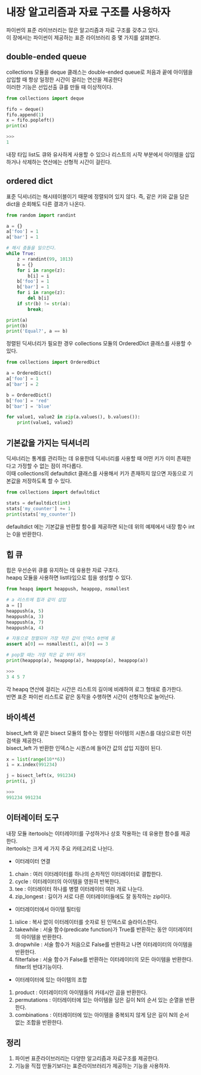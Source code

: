 # 내장 알고리즘과 자료 구조를 사용하자

파이썬의 표준 라이브러리는 많은 알고리즘과 자료 구조를 갖추고 있다. <br>
이 장에서는 파이썬이 제공하는 표준 라이브러리 중 몇 가지를 살펴본다. <br>

## double-ended queue
collections 모듈을 deque 클래스는 double-ended queue로 처음과 끝에 아이템을 삽입할 때 항상 일정한 시간이 걸리는 연산을 제공한다 <br>
이러한 기능은 선입선출 큐를 만들 때 이상적이다.
```py
from collections import deque

fifo = deque()
fifo.append(1)
x = fifo.popleft()
print(x)

>>>
1
```

내장 타입 list도 큐와 유사하게 사용할 수 있으나 리스트의 시작 부분에서 아이템을 삽입하거나 삭제하는 연산에는 선형적 시간이 걸린다.

## ordered dict
표준 딕셔너리는 해시테이블이기 때문에 정렬되어 있지 않다. 즉, 같은 키와 값을 담은 dict을 순회해도 다른 결과가 나온다.
```py
from random import randint

a = {}
a['foo'] = 1
a['bar'] = 1

# 해시 충돌을 일으킨다.
while True:
    z = randint(99, 1013)
    b = {}
    for i in range(z):
        b[i] = i
    b['foo'] = 1
    b['bar'] = 1
    for i in range(z):
        del b[i]
    if str(b) != str(a):
        break;

print(a)
print(b)
print('Equal?', a == b)
```

정렬된 딕셔너리가 필요한 경우 collections 모듈의 OrderedDict 클래스를 사용할 수 있다.
```py
from collections import OrderedDict

a = OrderedDict()
a['foo'] = 1
a['bar'] = 2

b = OrderedDict()
b['foo'] = 'red'
b['bar'] = 'blue'

for value1, value2 in zip(a.values(), b.values()):
    print(value1, value2)
```

## 기본값을 가지는 딕셔너리
딕셔너리는 통계를 관리하는 데 유용한데 딕셔너리를 사용할 때 어떤 키가 이미 존재한다고 가정할 수 없는 점이 까다롭다. <br>
이때 collections의 defaultdict 클래스를 사용해서 키가 존재하지 않으면 자동으로 기본값을 저장하도록 할 수 있다.
```py
from collections import defaultdict

stats = defaultdict(int)
stats['my_counter'] += 1
print(stats['my_counter'])
```

defaultdict 에는 기본값을 반환할 함수를 제공하면 되는데 위의 예제에서 내장 함수 int는 0을 반환한다.

## 힙 큐
힙은 우선순위 큐를 유지하는 데 유용한 자료 구조다. <br>
heapq 모듈을 사용하면 list타입으로 힙을 생성할 수 있다.
```py
from heapq import heappush, heappop, nsmallest

# a 리스트에 힙과 같이 삽입
a = []
heappush(a, 5)
heappush(a, 3)
heappush(a, 7)
heappush(a, 4)

# 자동으로 정렬되어 가장 작은 값이 인덱스 0번에 옴
assert a[0] == nsmallest(1, a)[0] == 3

# pop할 때는 가장 작은 값 부터 제거
print(heappop(a), heappop(a), heappop(a), heappop(a))

>>>
3 4 5 7
```

각 heapq 연산에 걸리는 시간은 리스트의 길이에 비례하여 로그 형태로 증가한다. <br>
반면 표준 파이썬 리스트로 같은 동작을 수행하면 시간이 선형적으로 늘어난다.

## 바이섹션
bisect_left 와 같은 bisect 모듈의 함수는 정렬된 아이템의 시퀀스를 대상으로한 이전 검색을 제공한다. <br>
bisect_left 가 반환한 인덱스는 시퀀스에 들어간 값의 삽입 지점이 된다.
```py
x = list(range(10**6))
i = x.index(991234)

j = bisect_left(x, 991234)
print(i, j)

>>>
991234 991234
```

## 이터레이터 도구
내장 모듈 itertools는 이터레이터를 구성하거나 상호 작용하는 데 유용한 함수를 제공한다. <br>
itertools는 크게 세 가지 주요 카테고리로 나뉜다.
- 이터레이터 연결

1. chain : 여러 이터레이터를 하나의 순차적인 이터레이터로 결합한다.
2. cycle : 이터레이터의 아이템을 영원히 반복한다.
3. tee : 이터레이터 하나를 병렬 이터레이터 여러 개로 나눈다.
4. zip_longest : 길이가 서로 다른 이터레이터들에도 잘 동작하는 zip이다.

- 이터레이터에서 아이템 필터링

1. islice : 복사 없이 이터레이터를 숫자로 된 인덱스로 슬라이스한다.
2. takewhile : 서술 함수(predicate function)가 True를 반환하는 동안 이터레이터의 아이템을 반환한다.
3. dropwhile : 서술 함수가 처음으로 False를 반환하고 나면 이터레이터의 아이템을 반환한다.
4. filterfalse : 서술 함수가 False를 반환하는 이터레이터의 모든 아이템을 반환한다. filter의 반대기능이다.

- 이터레이터에 있는 아이템의 조합

1. product : 이터레이터의 아이템들의 카테시안 곱을 반환한다.
2. permutations : 이터레이터에 있는 아이템을 담은 길이 N의 순서 있는 순열을 반환한다.
3. combinations : 이터레이터에 있는 아이템을 중복되지 않게 담은 길이 N의 순서 없는 조합을 반환한다.

## 정리
1. 파이썬 표준라이브러리는 다양한 알고리즘과 자료구조를 제공한다.
2. 기능을 직접 만들기보다는 표준라이브러리가 제공하는 기능을 사용하자.
